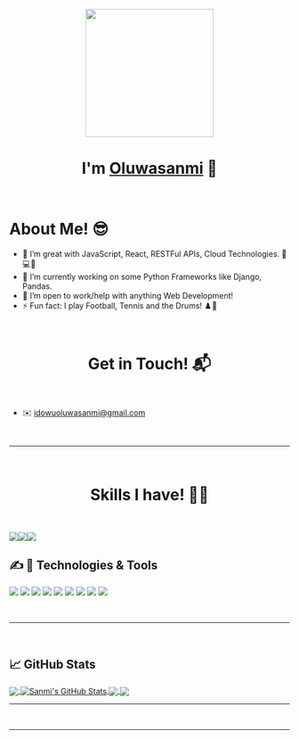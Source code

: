 <p align="center">
  <img src="https://miro.medium.com/max/2048/1*OohqW5DGh9CQS4hLY5FXzA.png" height="230"/>
</p>
<h1 align="center">I'm <a href="https://github.com/helloSanmi">Oluwasanmi<a> 👋</h1>
<Br>
<h1>About Me! 😎</h1>

- 🧱 I’m great with JavaScript, React, RESTFul APIs, Cloud Technologies. 🧠💻🌐
- 🔭 I’m currently working on some Python Frameworks like Django, Pandas.
- 🤝 I’m open to work/help with anything Web Development!
- ⚡  Fun fact: I play Football, Tennis and the Drums! ♟️🎾
  

<Br>
<h1 align="center">Get in Touch! 📬</h1>
<Br>
<!-- Actual text -->
<p align='center'>

- ✉️ idowuoluwasanmi@gmail.com

<p>
<Br>
<hr>
<Br>
<h1 align="center">Skills I have! 🤸‍♂</h1>
<Br>
  
![](https://img.shields.io/badge/Web-Web%20Developmment-brightgreen?style=for-the-badge)![](https://img.shields.io/badge/CT-Cloud%20Technologies-blue?style=for-the-badge)![](https://img.shields.io/badge/And%20More!-yellow?style=for-the-badge)

<!-- ##  Blog & Writing

Apart from coding, I also maintain a blog - you can find my articles on my website at [martinheinz.dev](https://martinheinz.dev/) as well as on [Medium](https://medium.com/@martin.heinz) and [DEV.to](https://dev.to/martinheinz).
 -->

## &#x270d; 🔧 Technologies & Tools
![](https://img.shields.io/badge/Code-JavaScript-informational?style=flat&logo=javascript&logoColor=white&color=2bbc8a)
![](https://img.shields.io/badge/Editor-VS-Code-informational?style=flat&logo=virtual-studio-code&logoColor=white&color=2bbc8a)
![](https://img.shields.io/badge/Code-Python-informational?style=flat&logo=python&logoColor=white&color=2bbc8a)
![](https://img.shields.io/badge/Cloud-Azure-informational?style=flat&logo=azure&logoColor=white&color=2bbc8a)
![](https://img.shields.io/badge/Cloud-AWS-informational?style=flat&logo=aws&logoColor=white&color=2bbc8a)
![](https://img.shields.io/badge/VC-Github-informational?style=flat&logo=github&logoColor=white&color=2bbc8a)
![](https://img.shields.io/badge/Code-Git-informational?style=flat&logo=git&logoColor=white&color=2bbc8a)
![](https://img.shields.io/badge/Shell-Bash-informational?style=flat&logo=gnu-bash&logoColor=white&color=2bbc8a)
![](https://img.shields.io/badge/Tools-Heroku-informational?style=flat&logo=heroku&logoColor=white&color=2bbc8a)

<Br>
<hr>
<Br>


## &#x1f4c8; GitHub Stats

<a href="https://github.com/helloSanmi/helloSanmi">
  <img align="center" src="https://github-readme-stats.vercel.app/api/top-langs/?username=helloSanmi&count_private=true&title_color=ffffff&text_color=c9cacc&icon_color=2bbc8a&bg_color=1d1f21&langs_count=3" />
</a>

<a href="https://github.com/helloSanmi/helloSanmi">
  <img align="center" src="https://github-readme-stats.vercel.app/api?username=helloSanmi&show_icons=true&line_height=27&count_private=true&title_color=ffffff&text_color=c9cacc&icon_color=2bbc8a&bg_color=1d1f21" alt="Sanmi's GitHub Stats" />
</a>

<a href="https://github.com/helloSanmi/helloSanmi">
  <img align="center" src="https://github-readme-stats.vercel.app/api/pin/?username=helloSanmi&show_repo=personal_pros&show_owner=true&count_private=true&title_color=ffffff&text_color=c9cacc&icon_color=2bbc8a&bg_color=1d1f21" />
</a>

<a href="https://github.com/helloSanmi/helloSanmi">
  <img align="center" src="https://github-readme-stats.vercel.app/api/pin/?username=helloSanmi&show_icons=helloSanmi&show_owner=true&count_private=true&title_color=ffffff&text_color=c9cacc&icon_color=2bbc8a&bg_color=1d1f21" />
</a>
<Br>
<hr>
<Br>

------
  
<!--Thanks @ Arygam(https://github.com/Aryagm) -->

